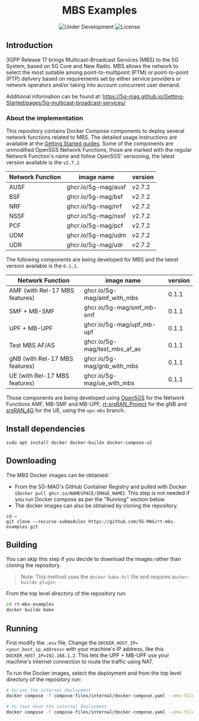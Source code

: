 <h1 align="center">MBS Examples</h1>
<p align="center">
  <img src="https://img.shields.io/badge/Status-Under_Development-yellow" alt="Under Development">
  <img src="https://img.shields.io/badge/License-5G--MAG%20Public%20License%20(v1.0)-blue" alt="License">
</p>

## Introduction

3GPP Release 17 brings Multicast–Broadcast Services (MBS) to the 5G System, based on 5G Core and New Radio. MBS allows the network to select the most suitable among point-to-multipoint (PTM) or point-to-point (PTP) delivery based on requirements set by either service providers or network operators and/or taking into account concurrent user demand.

Additional information can be found at: https://5g-mag.github.io/Getting-Started/pages/5g-multicast-broadcast-services/

### About the implementation
This repository contains Docker Compose components to deploy several network functions related to MBS.
The detailed usage instructions are available at the [Getting Started guides](https://5g-mag.github.io/Getting-Started/pages/5g-multicast-broadcast-services/usage/docker-implementation.html).
Some of the components are unmodified Open5GS Network Functions, those are marked with the regular Network Function's name and follow Open5GS' versioning, the latest version available is the `v2.7.2`.

| Network Function | image name          | version |
| ---              | ---                 | ---     |
| AUSF             | ghcr.io/5g-mag/ausf | v2.7.2  |
| BSF              | ghcr.io/5g-mag/bsf  | v2.7.2  |
| NRF              | ghcr.io/5g-mag/nrf  | v2.7.2  |
| NSSF             | ghcr.io/5g-mag/nssf | v2.7.2  |
| PCF              | ghcr.io/5g-mag/pcf  | v2.7.2  |
| UDM              | ghcr.io/5g-mag/udm  | v2.7.2  |
| UDR              | ghcr.io/5g-mag/udr  | v2.7.2  |

The following components are being developed for MBS and the latest version available is the `0.1.1`.

| Network Function               | image name                     | version |
| ---                            | ---                            | ---     |
| AMF (with Rel-17 MBS features) | ghcr.io/5g-mag/amf_with_mbs    | 0.1.1   |
| SMF + MB-SMF                   | ghcr.io/5g-mag/smf_mb-smf      | 0.1.1   |
| UPF + MB-UPF                   | ghcr.io/5g-mag/upf_mb-upf      | 0.1.1   |
| Test MBS AF/AS                 | ghcr.io/5g-mag/test_mbs_af_as  | 0.1.1   |
| gNB (with Rel-17 MBS features) | ghcr.io/5g-mag/gnb_with_mbs    | 0.1.1   |
| UE (with Rel-17 MBS features)  | ghcr.io/5g-mag/ue_with_mbs     | 0.1.1   |

Those components are being developed using [Open5GS](https://github.com/5G-MAG/open5gs) for the Network Functions AMF, MB-SMF and MB-UPF, [rt-srsRAN_Project](https://github.com/5G-MAG/rt-srsRAN_Project) for the gNB and [srsRAN_4G](https://github.com/5G-MAG/srsRAN_4G) for the UE, using the `upv-mbs` branch.

## Install dependencies
```
sudo apt install docker docker-buildx docker-compose-v2
```

## Downloading

The MBS Docker images can be obtained:
* From the 5G-MAG's GitHub Container Registry and pulled with Docker (`docker pull ghcr.io/NAMESPACE/IMAGE_NAME`). This step is not needed if you run Docker compose as per the "Running" section below.
* The docker images can also be obtained by cloning the repository.

```
cd ~
git clone --recurse-submodules https://github.com/5G-MAG/rt-mbs-examples.git
```

## Building

You can skip this step if you decide to download the images rather than cloning the repository.

> Note: This method uses the `docker-bake.hcl` file and requires `docker-buildx-plugin`

From the top level directory of the repository run:
```bash
cd rt-mbs-examples
docker buildx bake
```

## Running

First modify the `.env` file. Change the `DOCKER_HOST_IP=<your_host_ip_address>` with your machine's IP address, like this `DOCKER_HOST_IP=192.168.1.2`. This lets the UPF + MB-UPF use your machine's Internet connection to route the traffic using NAT.

To run the Docker images, select the deployment and from the top level directory of the repository run:
```bash
# to use the internal deployment
docker compose -f compose-files/internal/docker-compose.yaml --env-file=.env up -d
```

```bash
# to tear down the internal deployment
docker compose -f compose-files/internal/docker-compose.yaml --env-file=.env down
```
